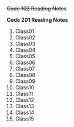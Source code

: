 ~~Code 102 Reading Notes~~

**Code 201 Reading Notes**
1. Class01
2. Class02
3. Class03
4. Class04
5. Class05
6. Class06
7. Class07
8. Class08
9. Class09
10. Class10
11. Class11
12. Class12
13. Class13
14. Class14
15. Class15

